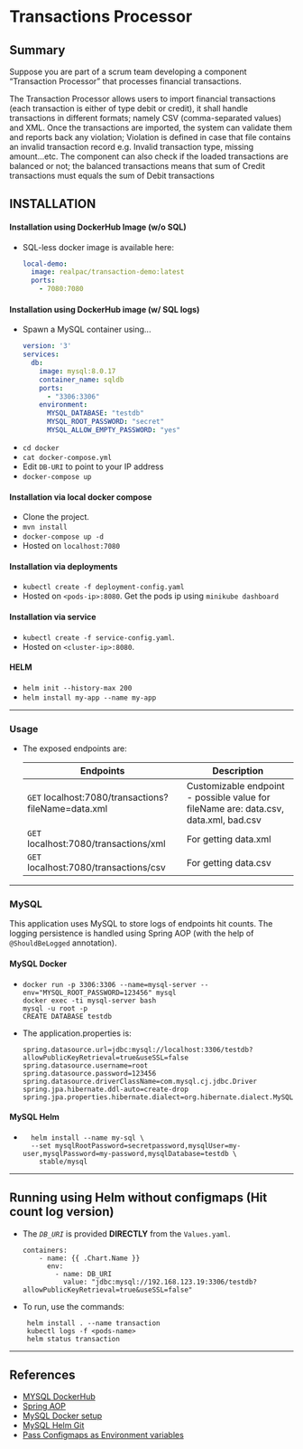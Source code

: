 # Transactions Processor

## Summary
Suppose you are part of a scrum team developing a component “Transaction Processor” that
processes financial transactions.

The Transaction Processor allows users to import financial transactions (each transaction is
either of type debit or credit), it shall handle transactions in different formats; namely CSV
(comma-separated values) and XML. Once the transactions are imported, the system can validate
them and reports back any violation; Violation is defined in case that file contains an invalid
transaction record e.g. Invalid transaction type, missing amount...etc. The component can also
check if the loaded transactions are balanced or not; the balanced transactions means that sum of
Credit transactions must equals the sum of Debit transactions


## INSTALLATION

#### Installation using DockerHub Image (w/o SQL)
* SQL-less docker image is available here:

    ```yaml
    local-demo:
      image: realpac/transaction-demo:latest
      ports:
        - 7080:7080
    ```


#### Installation using DockerHub image (w/ SQL logs)
* Spawn a MySQL container using...
    ```yaml
    version: '3'
    services:
      db:
        image: mysql:8.0.17
        container_name: sqldb
        ports:
          - "3306:3306"
        environment:
          MYSQL_DATABASE: "testdb"
          MYSQL_ROOT_PASSWORD: "secret"
          MYSQL_ALLOW_EMPTY_PASSWORD: "yes"
    ```
* `cd docker`
* `cat docker-compose.yml`
* Edit `DB-URI` to point to your IP address
* `docker-compose up`

#### Installation via local docker compose
*  Clone the project.
* `mvn install`
* `docker-compose up -d`
* Hosted on `localhost:7080`


#### Installation via deployments
* `kubectl create -f deployment-config.yaml`
* Hosted on `<pods-ip>:8080`. Get the pods ip using `minikube dashboard` 

#### Installation via service
* `kubectl create -f service-config.yaml`.
* Hosted on `<cluster-ip>:8080`.


#### HELM
* `helm init --history-max 200`
* `helm install my-app --name my-app`


***

### Usage
* The exposed endpoints are:

    | Endpoints | Description |
    | ------   | ------       |
    | `GET` localhost:7080/transactions?fileName=data.xml |  Customizable endpoint - possible value for fileName are: data.csv, data.xml, bad.csv |
    | `GET` localhost:7080/transactions/xml | For getting data.xml   |   
    | `GET` localhost:7080/transactions/csv | For getting data.csv |   


***

### MySQL
This application uses MySQL to store logs of endpoints hit counts. 
The logging persistence is handled using Spring AOP (with the help of `@ShouldBeLogged` annotation).

#### MySQL Docker 
*
    ```shell script
    docker run -p 3306:3306 --name=mysql-server --env="MYSQL_ROOT_PASSWORD=123456" mysql
    docker exec -ti mysql-server bash 
    mysql -u root -p
    CREATE DATABASE testdb
    ```

* The application.properties is:
    ```properties
    spring.datasource.url=jdbc:mysql://localhost:3306/testdb?allowPublicKeyRetrieval=true&useSSL=false
    spring.datasource.username=root
    spring.datasource.password=123456
    spring.datasource.driverClassName=com.mysql.cj.jdbc.Driver
    spring.jpa.hibernate.ddl-auto=create-drop
    spring.jpa.properties.hibernate.dialect=org.hibernate.dialect.MySQL55Dialect
    ```

#### MySQL Helm
* 
    ```shell script
      helm install --name my-sql \
      --set mysqlRootPassword=secretpassword,mysqlUser=my-user,mysqlPassword=my-password,mysqlDatabase=testdb \
        stable/mysql
    ```


*** 

## Running using Helm without configmaps (Hit count log version)
* The _`DB_URI`_ is provided **DIRECTLY** from the `Values.yaml`.
    ```gotemplate
    containers:
        - name: {{ .Chart.Name }}
          env:
            - name: DB_URI
              value: "jdbc:mysql://192.168.123.19:3306/testdb?allowPublicKeyRetrieval=true&useSSL=false"
    ```
* To run, use the commands:
    ```shell script
     helm install . --name transaction
     kubectl logs -f <pods-name>
     helm status transaction
    ```



***



## References
* [MYSQL DockerHub](https://hub.docker.com/_/mysql)
* [Spring AOP](https://www.springboottutorial.com/spring-boot-and-aop-with-spring-boot-starter-aop)
* [MySQL Docker setup](https://itnext.io/create-a-mysql-server-with-docker-55ea405f64b0)
* [MySQL Helm Git](https://github.com/helm/charts/tree/master/stable/mysql)
* [Pass Configmaps as Environment variables](https://kubernetes.io/docs/tasks/configure-pod-container/configure-pod-configmap/)

